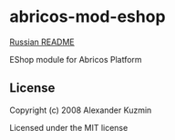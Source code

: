 # abricos-mod-eshop

[Russian README](https://github.com/abricos/abricos-mod-eshop/blob/master/README.RU.md)

EShop module for Abricos Platform

## License
Copyright (c) 2008 Alexander Kuzmin

Licensed under the MIT license

